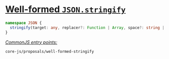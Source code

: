 # [Well-formed `JSON.stringify`](https://github.com/tc39/proposal-well-formed-stringify)
```ts
namespace JSON {
  stringify(target: any, replacer?: Function | Array, space?: string | number): string | void;
}
```
[*CommonJS entry points:*](/docs/Usage.md#commonjs-api)
```
core-js/proposals/well-formed-stringify
```

